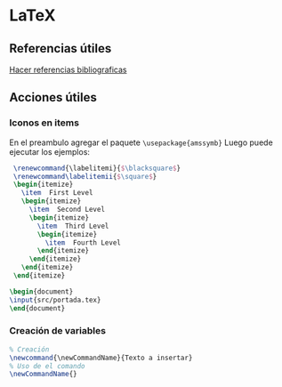 # LaTeX

## Referencias útiles

[Hacer referencias bibliograficas](https://mauricioanderson.com/curso-latex-referencias-bibliografia-bibtex/)

## Acciones útiles

### Iconos en items

En el preambulo agregar el paquete `\usepackage{amssymb}`
Luego puede ejecutar los ejemplos:

```latex
 \renewcommand{\labelitemi}{$\blacksquare$}
 \renewcommand\labelitemii{$\square$}
 \begin{itemize}
   \item  First Level
   \begin{itemize}
     \item  Second Level
     \begin{itemize}
       \item  Third Level
       \begin{itemize}
         \item  Fourth Level
       \end{itemize}
     \end{itemize}
   \end{itemize}
 \end{itemize}
```

```tex
\begin{document}
\input{src/portada.tex}
\end{document}
```

### Creación de variables

```tex
% Creación
\newcommand{\newCommandName}{Texto a insertar}
% Uso de el comando
\newCommandName{}
```

